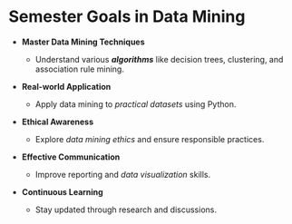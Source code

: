 
# Semester Goals in Data Mining

- **Master Data Mining Techniques**
  - Understand various ***algorithms*** like decision trees, clustering, and association rule mining.
    
- **Real-world Application**
  - Apply data mining to *practical datasets* using Python.
    
- **Ethical Awareness**
  - Explore *data mining ethics* and ensure responsible practices.
    
- **Effective Communication**
  - Improve reporting and *data visualization* skills.
 
- **Continuous Learning**
  - Stay updated through research and discussions.
